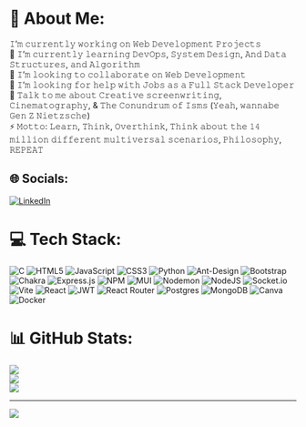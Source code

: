 # 💫 About Me:
𝙸’𝚖 𝚌𝚞𝚛𝚛𝚎𝚗𝚝𝚕𝚢 𝚠𝚘𝚛𝚔𝚒𝚗𝚐 𝚘𝚗 𝚆𝚎𝚋 𝙳𝚎𝚟𝚎𝚕𝚘𝚙𝚖𝚎𝚗𝚝 𝙿𝚛𝚘𝚓𝚎𝚌𝚝𝚜<br>🌱 𝙸’𝚖 𝚌𝚞𝚛𝚛𝚎𝚗𝚝𝚕𝚢 𝚕𝚎𝚊𝚛𝚗𝚒𝚗𝚐 𝙳𝚎𝚟𝙾𝚙𝚜, 𝚂𝚢𝚜𝚝𝚎𝚖 𝙳𝚎𝚜𝚒𝚐𝚗, 𝙰𝚗𝚍 𝙳𝚊𝚝𝚊 𝚂𝚝𝚛𝚞𝚌𝚝𝚞𝚛𝚎𝚜, 𝚊𝚗𝚍 𝙰𝚕𝚐𝚘𝚛𝚒𝚝𝚑𝚖<br>👯 𝙸’𝚖 𝚕𝚘𝚘𝚔𝚒𝚗𝚐 𝚝𝚘 𝚌𝚘𝚕𝚕𝚊𝚋𝚘𝚛𝚊𝚝𝚎 𝚘𝚗 𝚆𝚎𝚋 𝙳𝚎𝚟𝚎𝚕𝚘𝚙𝚖𝚎𝚗𝚝<br>🤔 𝙸’𝚖 𝚕𝚘𝚘𝚔𝚒𝚗𝚐 𝚏𝚘𝚛 𝚑𝚎𝚕𝚙 𝚠𝚒𝚝𝚑 𝙹𝚘𝚋𝚜 𝚊𝚜 𝚊 𝙵𝚞𝚕𝚕 𝚂𝚝𝚊𝚌𝚔 𝙳𝚎𝚟𝚎𝚕𝚘𝚙𝚎𝚛<br>💬 𝚃𝚊𝚕𝚔 𝚝𝚘 𝚖𝚎 𝚊𝚋𝚘𝚞𝚝 𝙲𝚛𝚎𝚊𝚝𝚒𝚟𝚎 𝚜𝚌𝚛𝚎𝚎𝚗𝚠𝚛𝚒𝚝𝚒𝚗𝚐, 𝙲𝚒𝚗𝚎𝚖𝚊𝚝𝚘𝚐𝚛𝚊𝚙𝚑𝚢, & 𝚃𝚑𝚎 𝙲𝚘𝚗𝚞𝚗𝚍𝚛𝚞𝚖 𝚘𝚏 𝙸𝚜𝚖𝚜 (𝚈𝚎𝚊𝚑, 𝚠𝚊𝚗𝚗𝚊𝚋𝚎 𝙶𝚎𝚗 𝚉 𝙽𝚒𝚎𝚝𝚣𝚜𝚌𝚑𝚎)<br>⚡ 𝙼𝚘𝚝𝚝𝚘: 𝙻𝚎𝚊𝚛𝚗, 𝚃𝚑𝚒𝚗𝚔, 𝙾𝚟𝚎𝚛𝚝𝚑𝚒𝚗𝚔, 𝚃𝚑𝚒𝚗𝚔 𝚊𝚋𝚘𝚞𝚝 𝚝𝚑𝚎 𝟷𝟺 𝚖𝚒𝚕𝚕𝚒𝚘𝚗 𝚍𝚒𝚏𝚏𝚎𝚛𝚎𝚗𝚝 𝚖𝚞𝚕𝚝𝚒𝚟𝚎𝚛𝚜𝚊𝚕 𝚜𝚌𝚎𝚗𝚊𝚛𝚒𝚘𝚜, 𝙿𝚑𝚒𝚕𝚘𝚜𝚘𝚙𝚑𝚢, 𝚁𝙴𝙿𝙴𝙰𝚃


## 🌐 Socials:
[![LinkedIn](https://img.shields.io/badge/LinkedIn-%230077B5.svg?logo=linkedin&logoColor=white)](https://linkedin.com/in/intellectvedant) 

# 💻 Tech Stack:
![C](https://img.shields.io/badge/c-%2300599C.svg?style=for-the-badge&logo=c&logoColor=white) ![HTML5](https://img.shields.io/badge/html5-%23E34F26.svg?style=for-the-badge&logo=html5&logoColor=white) ![JavaScript](https://img.shields.io/badge/javascript-%23323330.svg?style=for-the-badge&logo=javascript&logoColor=%23F7DF1E) ![CSS3](https://img.shields.io/badge/css3-%231572B6.svg?style=for-the-badge&logo=css3&logoColor=white) ![Python](https://img.shields.io/badge/python-3670A0?style=for-the-badge&logo=python&logoColor=ffdd54) ![Ant-Design](https://img.shields.io/badge/-AntDesign-%230170FE?style=for-the-badge&logo=ant-design&logoColor=white) ![Bootstrap](https://img.shields.io/badge/bootstrap-%238511FA.svg?style=for-the-badge&logo=bootstrap&logoColor=white) ![Chakra](https://img.shields.io/badge/chakra-%234ED1C5.svg?style=for-the-badge&logo=chakraui&logoColor=white) ![Express.js](https://img.shields.io/badge/express.js-%23404d59.svg?style=for-the-badge&logo=express&logoColor=%2361DAFB) ![NPM](https://img.shields.io/badge/NPM-%23CB3837.svg?style=for-the-badge&logo=npm&logoColor=white) ![MUI](https://img.shields.io/badge/MUI-%230081CB.svg?style=for-the-badge&logo=mui&logoColor=white) ![Nodemon](https://img.shields.io/badge/NODEMON-%23323330.svg?style=for-the-badge&logo=nodemon&logoColor=%BBDEAD) ![NodeJS](https://img.shields.io/badge/node.js-6DA55F?style=for-the-badge&logo=node.js&logoColor=white) ![Socket.io](https://img.shields.io/badge/Socket.io-black?style=for-the-badge&logo=socket.io&badgeColor=010101) ![Vite](https://img.shields.io/badge/vite-%23646CFF.svg?style=for-the-badge&logo=vite&logoColor=white) ![React](https://img.shields.io/badge/react-%2320232a.svg?style=for-the-badge&logo=react&logoColor=%2361DAFB) ![JWT](https://img.shields.io/badge/JWT-black?style=for-the-badge&logo=JSON%20web%20tokens) ![React Router](https://img.shields.io/badge/React_Router-CA4245?style=for-the-badge&logo=react-router&logoColor=white) ![Postgres](https://img.shields.io/badge/postgres-%23316192.svg?style=for-the-badge&logo=postgresql&logoColor=white) ![MongoDB](https://img.shields.io/badge/MongoDB-%234ea94b.svg?style=for-the-badge&logo=mongodb&logoColor=white) ![Canva](https://img.shields.io/badge/Canva-%2300C4CC.svg?style=for-the-badge&logo=Canva&logoColor=white) ![Docker](https://img.shields.io/badge/docker-%230db7ed.svg?style=for-the-badge&logo=docker&logoColor=white)
# 📊 GitHub Stats:
![](https://github-readme-stats.vercel.app/api?username=intellectvedant&theme=dark&hide_border=false&include_all_commits=false&count_private=false)<br/>
![](https://github-readme-streak-stats.herokuapp.com/?user=intellectvedant&theme=dark&hide_border=false)<br/>
![](https://github-readme-stats.vercel.app/api/top-langs/?username=intellectvedant&theme=dark&hide_border=false&include_all_commits=false&count_private=false&layout=compact)

---
[![](https://visitcount.itsvg.in/api?id=intellectvedant&icon=9&color=3)](https://visitcount.itsvg.in)

<!-- Proudly created with GPRM ( https://gprm.itsvg.in ) -->
